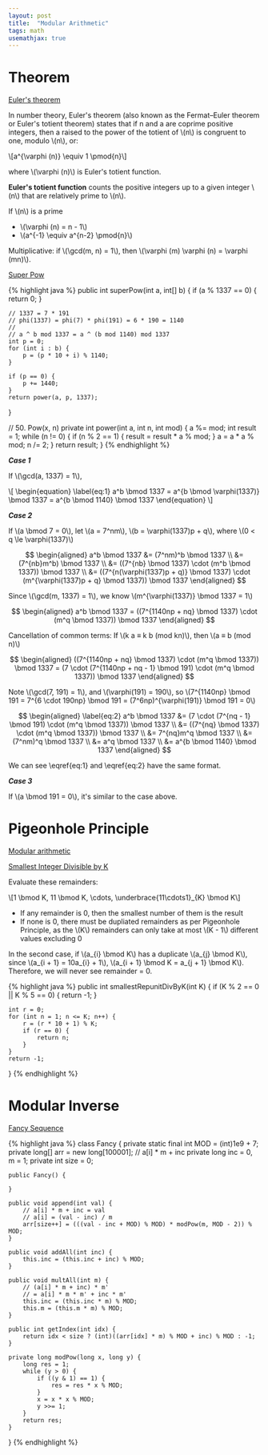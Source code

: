 ```yaml
---
layout: post
title:  "Modular Arithmetic"
tags: math
usemathjax: true
---
```

# Theorem

[Euler's theorem](https://en.wikipedia.org/wiki/Euler's_theorem)

In number theory, Euler's theorem (also known as the Fermat–Euler theorem or Euler's totient theorem) states that if n and a are coprime positive integers, then a raised to the power of the totient of \\(n\\) is congruent to one, modulo \\(n\\), or:

\\[a^{\varphi (n)} \equiv 1 \pmod{n}\\]

where \\(\varphi (n)\\) is Euler's totient function.

**Euler's totient function** counts the positive integers up to a given integer \\(n\\) that are relatively prime to \\(n\\).

If \\(n\\) is a prime
* \\(\varphi (n) = n - 1\\)
* \\(a^{-1} \equiv a^{n-2} \pmod{n}\\)

Multiplicative: if \\(\gcd(m, n) = 1\\), then \\(\varphi (m) \varphi (n) = \varphi (mn)\\).

[Super Pow][super-pow]

{% highlight java %}
public int superPow(int a, int[] b) {
    if (a % 1337 == 0) {
        return 0;
    }

    // 1337 = 7 * 191
    // phi(1337) = phi(7) * phi(191) = 6 * 190 = 1140
    //
    // a ^ b mod 1337 = a ^ (b mod 1140) mod 1337
    int p = 0;
    for (int i : b) {
        p = (p * 10 + i) % 1140;
    }

    if (p == 0) {
        p += 1440;
    }
    return power(a, p, 1337);
}

// 50. Pow(x, n)
private int power(int a, int n, int mod) {
    a %= mod;
    int result = 1;
    while (n != 0) {
        if (n % 2 == 1) {
            result = result * a % mod;
        }
        a = a * a % mod;
        n /= 2;
    }
    return result;
}
{% endhighlight %}

***Case 1***

If \\(\gcd(a, 1337) = 1\\),

\\[
\begin{equation} \label{eq:1}
a^b \bmod 1337 = a^{b \bmod \varphi(1337)} \bmod 1337 = a^{b \bmod 1140} \bmod 1337
\end{equation}
\\]

***Case 2***

If \\(a \bmod 7 = 0\\), let \\(a = 7^nm\\), \\(b = \varphi(1337)p + q\\), where \\(0 < q \le \varphi(1337)\\)

$$
\begin{aligned}
a^b \bmod 1337 &= (7^nm)^b \bmod 1337 \\
&= (7^{nb}m^b) \bmod 1337 \\
&= ((7^{nb} \bmod 1337) \cdot (m^b \bmod 1337)) \bmod 1337 \\
&= ((7^{n(\varphi(1337)p + q)} \bmod 1337) \cdot (m^{\varphi(1337)p + q} \bmod 1337)) \bmod 1337
\end{aligned}
$$

Since \\(\gcd(m, 1337) = 1\\), we know \\(m^{\varphi(1337)} \bmod 1337 = 1\\)

$$
\begin{aligned}
a^b \bmod 1337 = ((7^{1140np + nq} \bmod 1337) \cdot (m^q \bmod 1337)) \bmod 1337
\end{aligned}
$$

Cancellation of common terms: If \\(k a ≡ k b (mod kn)\\), then \\(a ≡ b (mod n)\\)

$$
\begin{aligned}
((7^{1140np + nq} \bmod 1337) \cdot (m^q \bmod 1337)) \bmod 1337 = (7 \cdot (7^{1140np + nq - 1} \bmod 191) \cdot (m^q \bmod 1337)) \bmod 1337
\end{aligned}
$$

Note \\(\gcd(7, 191) = 1\\), and \\(\varphi(191) = 190\\), so \\(7^{1140np} \bmod 191 = 7^{6 \cdot 190np} \bmod 191 = (7^6np)^{\varphi(191)} \bmod 191 = 0\\)

$$
\begin{aligned} \label{eq:2}
a^b \bmod 1337 &= (7 \cdot (7^{nq - 1} \bmod 191) \cdot (m^q \bmod 1337)) \bmod 1337 \\
&= ((7^{nq} \bmod 1337) \cdot (m^q \bmod 1337)) \bmod 1337 \\
&= 7^{nq}m^q \bmod 1337 \\
&= (7^nm)^q \bmod 1337 \\
&= a^q \bmod 1337 \\
&= a^{b \bmod 1140} \bmod 1337
\end{aligned}
$$

We can see \eqref{eq:1} and \eqref{eq:2} have the same format.

***Case 3***

If \\(a \bmod 191 = 0\\), it's similar to the case above.

#  Pigeonhole Principle

[Modular arithmetic](https://en.wikipedia.org/wiki/Modular_arithmetic)

[Smallest Integer Divisible by K][smallest-integer-divisible-by-k]

Evaluate these remainders:

\\[1 \bmod K, 11 \bmod K, \cdots, \underbrace{11\cdots1}_{K} \bmod K\\]

* If any remainder is 0, then the smallest number of them is the result
* If none is 0, there must be dupliated remainders as per Pigeonhole Principle, as the \\(K\\) remainders can only take at most \\(K - 1\\) different values excluding 0

In the second case, if \\(a_{i} \bmod K\\) has a duplicate \\(a_{j} \bmod K\\), since \\(a_{i + 1} = 10a_{i} + 1\\), \\(a_{i + 1} \bmod K = a_{j + 1} \bmod K\\). Therefore, we will never see remainder = 0.

{% highlight java %}
public int smallestRepunitDivByK(int K) {
    if (K % 2 == 0 || K % 5 == 0) {
        return -1;
    }

    int r = 0;
    for (int n = 1; n <= K; n++) {
        r = (r * 10 + 1) % K;
        if (r == 0) {
            return n;
        }
    }
    return -1;
}
{% endhighlight %}

# Modular Inverse

[Fancy Sequence][fancy-sequence]

{% highlight java %}
class Fancy {
    private static final int MOD = (int)1e9 + 7;
    private long[] arr = new long[100001];
    // a[i] * m + inc
    private long inc = 0, m = 1;
    private int size = 0;

    public Fancy() {

    }

    public void append(int val) {
        // a[i] * m + inc = val
        // a[i] = (val - inc) / m
        arr[size++] = (((val - inc + MOD) % MOD) * modPow(m, MOD - 2)) % MOD;
    }

    public void addAll(int inc) {
        this.inc = (this.inc + inc) % MOD;
    }

    public void multAll(int m) {
        // (a[i] * m + inc) * m'
        // = a[i] * m * m' + inc * m'
        this.inc = (this.inc * m) % MOD;
        this.m = (this.m * m) % MOD;
    }

    public int getIndex(int idx) {
        return idx < size ? (int)((arr[idx] * m) % MOD + inc) % MOD : -1;
    }

    private long modPow(long x, long y) {
        long res = 1;
        while (y > 0) {
            if ((y & 1) == 1) {
                res = res * x % MOD;
            }
            x = x * x % MOD;
            y >>= 1;
        }
        return res;
    }
}
{% endhighlight %}

[fancy-sequence]: https://leetcode.com/problems/fancy-sequence/
[smallest-integer-divisible-by-k]: https://leetcode.com/problems/smallest-integer-divisible-by-k/
[super-pow]: https://leetcode.com/problems/super-pow/
